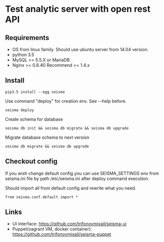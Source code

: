 Test analytic server with open rest API
=======================================

Requirements
------------

* OS from linux family. Should use ubuntu server from 14.04 version.
* python 3.5
* MySQL >= 5.5.X or MariaDB
* Nginx >=  0.8.40 Recommend >= 1.4.x


Install
-------

    pip3.5 install --egg seisma

Use command "deploy" for creation env. See --help before.

    seisma deploy

Create schema for database

    seisma db init && seisma db migrate && seisma db upgrade


Migrate database schema to next version

    seisma db migrate && seisma db upgrade


Checkout config
---------------

If you wish change default config you can use SEISMA_SETTINGS env from seisma.ini file by path /etc/seisma.ini after
deploy command execution.

Should import all from default config and rewrite what you need.

    from seisma.conf.default import *


Links
-----

* UI interface: https://github.com/trifonovmixail/seisma-ui
* Puppet(vagrant VM, docker container): https://github.com/trifonovmixail/seisma-puppet
